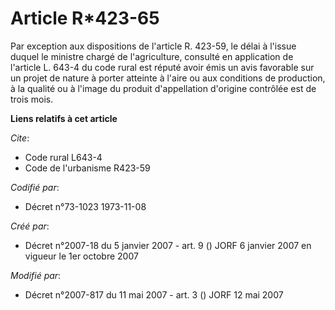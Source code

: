 # Article R*423-65

Par exception aux dispositions de l'article R. 423-59, le délai à l'issue duquel le ministre chargé de l'agriculture,
consulté en application de l'article L. 643-4 du code rural est réputé avoir émis un avis favorable sur un projet de nature à
porter atteinte à l'aire ou aux conditions de production, à la qualité ou à l'image du produit d'appellation d'origine
contrôlée est de trois mois.

**Liens relatifs à cet article**

_Cite_:

  - Code rural L643-4
  - Code de l'urbanisme R423-59

_Codifié par_:

  - Décret n°73-1023 1973-11-08

_Créé par_:

  - Décret n°2007-18 du 5 janvier 2007 - art. 9 () JORF 6 janvier 2007 en vigueur le 1er octobre 2007

_Modifié par_:

  - Décret n°2007-817 du 11 mai 2007 - art. 3 () JORF 12 mai 2007
